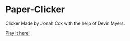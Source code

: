 # Paper-Clicker
Clicker Made by Jonah Cox with the help of Devin Myers.

[Play it here!](https://orteil.dashnet.org/igm/?g=https://raw.githubusercontent.com/DJ-Laser/Clicker-Game/main/game.txt)
